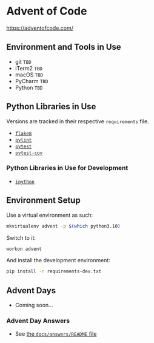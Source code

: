 # Advent of Code

https://adventofcode.com/

## Environment and Tools in Use

- git `TBD`
- iTerm2 `TBD`
- macOS `TBD`
- PyCharm `TBD`
- Python `TBD`

## Python Libraries in Use

Versions are tracked in their respective `requirements` file.

- [`flake8`](https://pypi.org/project/flake8/)
- [`pylint`](https://pypi.org/project/pylint/)
- [`pytest`](https://pypi.org/project/pytest/)
- [`pytest-cov`](https://pypi.org/project/pytest-cov/)

### Python Libraries in Use for Development

- [`ipython`](https://pypi.org/project/ipython/)

## Environment Setup

Use a virtual environment as such:

```bash
mkvirtualenv advent -p $(which python3.10)
```

Switch to it:

```bash
workon advent
```

And install the development environment:

```bash
pip install -r requirements-dev.txt
```

## Advent Days

- Coming soon...

### Advent Day Answers

- See [the `docs/answers/README` file](https://github.com/urda/advent-of-code/blob/master/docs/answers/README.md)

